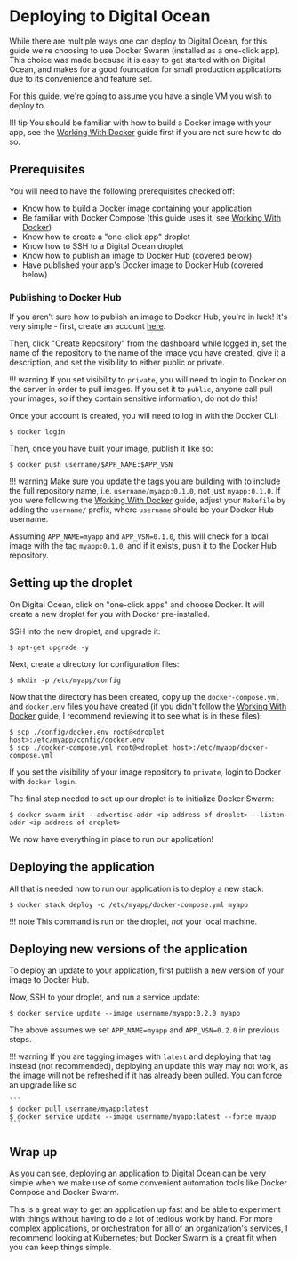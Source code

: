 # Deploying to Digital Ocean

While there are multiple ways one can deploy to Digital Ocean, for this guide
we're choosing to use Docker Swarm (installed as a one-click app). This choice
was made because it is easy to get started with on Digital Ocean, and makes for
a good foundation for small production applications due to its convenience and
feature set.

For this guide, we're going to assume you have a single VM you wish to deploy
to.

!!! tip
    You should be familiar with how to build a Docker image with your app, see
    the [Working With Docker](working_with_docker.md) guide first if you are not sure how to do so.

## Prerequisites

You will need to have the following prerequisites checked off:

  * Know how to build a Docker image containing your application
  * Be familiar with Docker Compose (this guide uses it, see [Working With Docker](working_with_docker.md))
  * Know how to create a "one-click app" droplet
  * Know how to SSH to a Digital Ocean droplet
  * Know how to publish an image to Docker Hub (covered below)
  * Have published your app's Docker image to Docker Hub (covered below)
  
### Publishing to Docker Hub

If you aren't sure how to publish an image to Docker Hub, you're in luck! It's
very simple - first, create an account [here](https://hub.docker.com/).

Then, click "Create Repository" from the dashboard while logged in, set the name
of the repository to the name of the image you have created, give it a
description, and set the visibility to either public or private.

!!! warning
    If you set visibility to `private`, you will need to login to Docker on the
    server in order to pull images. If you set it to `public`, anyone call pull
    your images, so if they contain sensitive information, do not do this!

Once your account is created, you will need to log in with the Docker CLI:

```
$ docker login
```

Then, once you have built your image, publish it like so:

```
$ docker push username/$APP_NAME:$APP_VSN
```

!!! warning
    Make sure you update the tags you are building with to include the full
    repository name, i.e. `username/myapp:0.1.0`, not just `myapp:0.1.0`. If you
    were following the [Working With Docker](working_with_docker.md) guide,
    adjust your `Makefile` by adding the `username/` prefix, where `username`
    should be your Docker Hub username.

Assuming `APP_NAME=myapp` and `APP_VSN=0.1.0`, this will check for a local image
with the tag `myapp:0.1.0`, and if it exists, push it to the Docker Hub repository.

## Setting up the droplet

On Digital Ocean, click on "one-click apps" and choose Docker. It will create a
new droplet for you with Docker pre-installed.

SSH into the new droplet, and upgrade it:

```
$ apt-get upgrade -y
```

Next, create a directory for configuration files:

```
$ mkdir -p /etc/myapp/config
```

Now that the directory has been created, copy up the `docker-compose.yml` and
`docker.env` files you have created (if you didn't follow the [Working With
Docker](working_with_docker.md) guide, I recommend reviewing it to see what is
in these files):

```
$ scp ./config/docker.env root@<droplet host>:/etc/myapp/config/docker.env
$ scp ./docker-compose.yml root@<droplet host>:/etc/myapp/docker-compose.yml
```

If you set the visibility of your image repository to `private`, login to Docker
with `docker login`.

The final step needed to set up our droplet is to initialize Docker Swarm:

```
$ docker swarm init --advertise-addr <ip address of droplet> --listen-addr <ip address of droplet>
```

We now have everything in place to run our application! 

## Deploying the application

All that is needed now to run our application is to deploy a new stack:

```
$ docker stack deploy -c /etc/myapp/docker-compose.yml myapp
```

!!! note
    This command is run on the droplet, _not_ your local machine.

## Deploying new versions of the application

To deploy an update to your application, first publish a new version of your
image to Docker Hub.

Now, SSH to your droplet, and run a service update:

```
$ docker service update --image username/myapp:0.2.0 myapp
```

The above assumes we set `APP_NAME=myapp` and `APP_VSN=0.2.0` in previous steps.

!!! warning
    If you are tagging images with `latest` and deploying that tag instead (not
    recommended), deploying an update this way may not work, as the image will not
    be refreshed if it has already been pulled. You can force an upgrade like so

    ```
    $ docker pull username/myapp:latest
    $ docker service update --image username/myapp:latest --force myapp
    ```
    
## Wrap up

As you can see, deploying an application to Digital Ocean can be very simple
when we make use of some convenient automation tools like Docker Compose and
Docker Swarm.

This is a great way to get an application up fast and be able to experiment with
things without having to do a lot of tedious work by hand. For more complex
applications, or orchestration for all of an organization's services, I
recommend looking at Kubernetes; but Docker Swarm is a great fit when you can
keep things simple.
